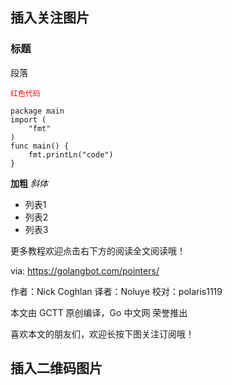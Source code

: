 插入关注图片
---
### 标题
段落

<font color="red">`红色代码`</font>

```
package main 
import (
    "fmt"
)
func main() {
    fmt.printLn("code")
}
```

**加粗**
*斜体*

* 列表1
* 列表2
* 列表3

更多教程欢迎点击右下方的阅读全文阅读哦！

via: https://golangbot.com/pointers/

作者：Nick Coghlan
译者：Noluye
校对：polaris1119

本文由 GCTT 原创编译，Go 中文网 荣誉推出

喜欢本文的朋友们，欢迎长按下图关注订阅哦！

插入二维码图片
---